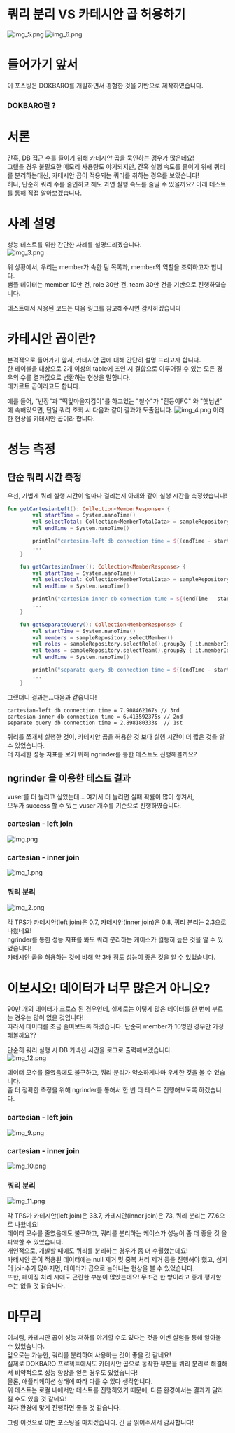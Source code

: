 # 쿼리 분리 VS 카테시안 곱 허용하기
![img_5.png](img_5.png)
![img_6.png](img_6.png)

# 들어가기 앞서
이 포스팅은 DOKBARO를 개발하면서 경험한 것을 기반으로 제작하였습니다.
### DOKBARO란 ?


# 서론
간혹, DB 접근 수를 줄이기 위해 카테시안 곱을 묵인하는 경우가 많은데요!  
그랬을 경우 불필요한 메모리 사용량도 야기되지만, 간혹 실행 속도를 줄이기 위해 쿼리를 분리하는대신, 카테시안 곱이 적용되는 쿼리를 취하는 경우를 보았습니다!  
허나, 단순히 쿼리 수를 줄인하고 해도 과연 실행 속도를 줄일 수 있을까요? 아래 테스트를 통해 직접 알아보겠습니다.  
# 사례 설명
성능 테스트를 위한 간단한 사례를 설명드리겠습니다.  
![img_3.png](img_3.png)

위 상황에서, 우리는 member가 속한 팀 목록과, member의 역할을 조회하고자 합니다.  
샘플 데이터는 member 10만 건, role 30만 건, team 30만 건을 기반으로 진행하였습니다.  

테스트에서 사용된 코드는 다음 링크를 참고해주시면 감사하겠습니다  


# 카테시안 곱이란?
본격적으로 들어가기 앞서, 카테시안 곱에 대해 간단히 설명 드리고자 합니다.  
한 테이블을 대상으로 2개 이상의 table에 조인 시 결합으로 이루어질 수 있는 모든 경우의 수를 결과값으로 변환하는 현상을 말합니다.  
데카르트 곱이라고도 합니다.

예를 들어, "반장"과 "떡잎마을지킴이"를 하고있는 "철수"가 "흰둥이FC" 와 "햇님반" 에 속해있으면, 단일 쿼리 조회 시 다음과 같이 결과가 도출됩니다.
![img_4.png](img_4.png)
이러한 현상을 카테시안 곱이라 합니다.


# 성능 측정
## 단순 쿼리 시간 측정
우선, 가볍게 쿼리 실행 시간이 얼마나 걸리는지 아래와 같이 실행 시간을 측정했습니다!
```kotlin
fun getCartesianLeft(): Collection<MemberResponse> {
        val startTime = System.nanoTime()
        val selectTotal: Collection<MemberTotalData> = sampleRepository.selectTotalLeftJoin()
        val endTime = System.nanoTime()

        println("cartesian-left db connection time = ${(endTime - startTime) / 1000000000.0}s")
        ...
    }

    fun getCartesianInner(): Collection<MemberResponse> {
        val startTime = System.nanoTime()
        val selectTotal: Collection<MemberTotalData> = sampleRepository.selectTotalInnerJoin()
        val endTime = System.nanoTime()

        println("cartesian-inner db connection time = ${(endTime - startTime) / 1000000000.0}s")
        ...
    }

    fun getSeparateQuery(): Collection<MemberResponse> {
        val startTime = System.nanoTime()
        val members = sampleRepository.selectMember()
        val roles = sampleRepository.selectRole().groupBy { it.memberId }
        val teams = sampleRepository.selectTeam().groupBy { it.memberId }
        val endTime = System.nanoTime()

        println("separate query db connection time = ${(endTime - startTime) / 1000000000.0}s")
        ...
    }
```
그랬더니 결과는...다음과 같습니다!

```
cartesian-left db connection time = 7.908462167s // 3rd
cartesian-inner db connection time = 6.413592375s // 2nd
separate query db connection time = 2.898180333s  // 1st
```

쿼리를 쪼개서 실행한 것이, 카테시안 곱을 허용한 것 보다 실행 시간이 더 짧은 것을 알 수 있었습니다.   
더 자세한 성능 지표를 보기 위해 ngrinder를 통한 테스트도 진행해볼까요?

## ngrinder 을 이용한 테스트 결과
vuser를 더 늘리고 싶었는데... 여기서 더 늘리면 실패 확률이 많이 생겨서,  
모두가 success 할 수 있는 vuser 개수를 기준으로 진행하였습니다.

### cartesian - left join 
![img.png](img.png)
### cartesian - inner join
![img_1.png](img_1.png)
### 쿼리 분리
![img_2.png](img_2.png)

각 TPS가 카테시안(left join)은 0.7, 카테시안(inner join)은 0.8, 쿼리 분리는 2.3으로 나왔네요!  
ngrinder를 통한 성능 지표를 봐도 쿼리 분리하는 케이스가 월등히 높은 것을 알 수 있었습니다!  
카테시안 곱을 허용하는 것에 비해 약 3배 정도 성능이 좋은 것을 알 수 있었습니다.

# 이보시오! 데이터가 너무 많은거 아니오?
90만 개의 데이터가 크로스 된 경우인데, 실제로는 이렇게 많은 데이터를 한 번에 부르는 경우는 많이 없을 것입니다!  
따라서 데이터를 조금 줄여보도록 하겠습니다. 단순히 member가 10명인 경우만 가정해볼까요??

단순히 쿼리 실행 시 DB 커넥션 시간을 로그로 출력해보겠습니다.  
![img_12.png](img_12.png)

데이터 모수를 줄였음에도 불구하고, 쿼리 분리가 약소하게나마 우세한 것을 볼 수 있습니다.  
좀 더 정확한 측정을 위해 ngrinder를 통해서 한 번 더 테스트 진행해보도록 하겠습니다.  

### cartesian - left join
![img_9.png](img_9.png)

### cartesian - inner join
![img_10.png](img_10.png)

### 쿼리 분리
![img_11.png](img_11.png)

각 TPS가 카테시안(left join)은 33.7, 카테시안(inner join)은 73, 쿼리 분리는 77.6으로 나왔네요!  
데이터 모수를 줄였음에도 불구하고, 쿼리를 분리하는 케이스가 성능이 좀 더 좋을 것 을 파악할 수 있었습니다.  
개인적으로, 개발할 때에도 쿼리를 분리하는 경우가 좀 더 수월했는데요!  
카테시안 곱이 적용된 데이터에는 null 제거 밎 중복 처리 제거 등을 진행해야 했고, 
심지어 join수가 많아지면, 데이터가 곱으로 늘어나는 현상을 볼 수 있었습니다.  
또한, 페이징 처리 시에도 곤란한 부분이 많았는데요! 무조건 한 방이라고 좋게 평가할 수는 없을 것 같습니다.  

# 마무리
이처럼, 카테시안 곱이 성능 저하를 야기할 수도 있다는 것을 이번 실험을 통해 알아볼 수 있었습니다.  
앞으로는 가능한, 쿼리를 분리하여 사용하는 것이 좋을 것 같네요!  
실제로 DOKBARO 프로젝트에서도 카테시안 곱으로 동작한 부분을 쿼리 분리로 해결해서 비약적으로 성능 향상을 얻은 경우도 있었습니다!    
물론, 애플리케이션 상태에 따라 다를 수 있다 생각합니다.  
위 테스트는 로컬 내에서만 테스트를 진행하였기 때문에, 다른 환경에서는 결과가 달라질 수도 있을 것 같네요!  
각자 환경에 맞게 진행하면 좋을 것 같습니다.  

그럼 이것으로 이번 포스팅을 마치겠습니다. 긴 글 읽어주셔서 감사합니다!